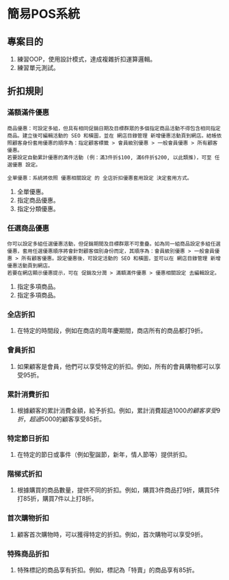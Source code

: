 # 簡易POS系統
## 專案目的
1. 練習OOP，使用設計模式，達成複雜折扣運算邏輯。
2. 練習單元測試。
## 折扣規則

### 滿額滿件優惠
```
商品優惠：可設定多組，但具有相同促銷日期及目標群眾的多個指定商品活動不得包含相同指定商品。建立後可編輯活動的 SEO 和橫圖，並在 網店目錄管理 新增優惠活動頁到網店。結帳依照顧客身份套用優惠的順序為：指定顧客標籤 > 會員級別優惠 > 一般會員優惠 > 所有顧客優惠。
若要設定自動累計優惠的滿件活動 (例：滿3件折$100, 滿6件折$200, 以此類推)，可至 任選優惠 設定。

全單優惠：系統將依照 優惠相關設定 的 全店折扣優惠套用設定 決定套用方式。 
```

1. 全單優惠。
2. 指定商品優惠。
3. 指定分類優惠。

### 任選商品優惠
```
你可以設定多組任選優惠活動，但促銷期間及目標群眾不可重疊。如為同一組商品設定多組任選優惠，套用任選優惠順序將會針對顧客個別身份而定，其順序為：會員級別優惠 > 一般會員優惠 > 所有顧客優惠。設定優惠後，可設定活動的 SEO 和橫圖，並可以在 網店目錄管理 新增優惠活動頁到網店。 
若要在網店顯示優惠提示，可在 促銷及分潤 > 滿額滿件優惠 > 優惠相關設定 去編輯設定。
```

1. 指定多項商品。
2. 指定多項商品。

### 全店折扣
1. 在特定的時間段，例如在商店的周年慶期間，商店所有的商品都打9折。

### 會員折扣
1. 如果顧客是會員，他們可以享受特定的折扣。例如，所有的會員購物都可以享受95折。

### 累計消費折扣
1. 根據顧客的累計消費金額，給予折扣。例如，累計消費超過$1000的顧客享受9折，超過$5000的顧客享受85折。

### 特定節日折扣
1. 在特定的節日或事件（例如聖誕節，新年，情人節等）提供折扣。

### 階梯式折扣
1. 根據購買的商品數量，提供不同的折扣。例如，購買3件商品打9折，購買5件打85折，購買7件以上打8折。

### 首次購物折扣
1. 顧客首次購物時，可以獲得特定的折扣。例如，首次購物可以享受9折。

### 特殊商品折扣
1. 特殊標記的商品享有折扣。例如，標記為「特賣」的商品享有85折。
